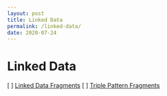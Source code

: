 ```yaml
---
layout: post
title: Linked Data
permalink: /linked-data/
date: 2020-07-24
---
```


# Linked Data

[ ] [Linked Data Fragments](https://linkeddatafragments.org/specification/linked-data-fragments/)
[ ] [Triple Pattern Fragments](https://linkeddatafragments.org/specification/triple-pattern-fragments/)
